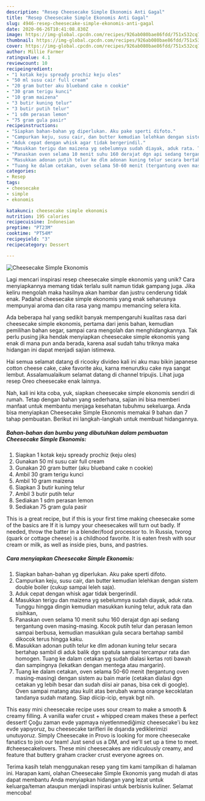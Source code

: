 ```yaml
---
description: "Resep Cheesecake Simple Ekonomis Anti Gagal"
title: "Resep Cheesecake Simple Ekonomis Anti Gagal"
slug: 4946-resep-cheesecake-simple-ekonomis-anti-gagal
date: 2020-06-26T10:41:08.830Z
image: https://img-global.cpcdn.com/recipes/926ab080bae86fdd/751x532cq70/cheesecake-simple-ekonomis-foto-resep-utama.jpg
thumbnail: https://img-global.cpcdn.com/recipes/926ab080bae86fdd/751x532cq70/cheesecake-simple-ekonomis-foto-resep-utama.jpg
cover: https://img-global.cpcdn.com/recipes/926ab080bae86fdd/751x532cq70/cheesecake-simple-ekonomis-foto-resep-utama.jpg
author: Millie Farmer
ratingvalue: 4.1
reviewcount: 10
recipeingredient:
- "1 kotak keju spready prochiz keju oles"
- "50 ml susu cair full cream"
- "20 gram butter aku blueband cake n cookie"
- "30 gram terigu kunci"
- "10 gram maizena"
- "3 butir kuning telur"
- "3 butir putih telur"
- "1 sdm perasan lemon"
- "75 gram gula pasir"
recipeinstructions:
- "Siapkan bahan-bahan yg diperlukan. Aku pake sperti difoto."
- "Campurkan keju, susu cair, dan butter kemudian lelehkan dengan sistem double boiler (cukup sampai leleh saja)."
- "Aduk cepat dengan whisk agar tidak bergerindil."
- "Masukkan terigu dan maizena yg sebelumnya sudah diayak, aduk rata. Tunggu hingga dingin kemudian masukkan kuning telur, aduk rata dan sisihkan,"
- "Panaskan oven selama 10 menit suhu 160 derajat dgn api sedang tergantung oven masing-masing. Kocok putih telur dan perasan lemon sampai berbusa, kemudian masukkan gula secara bertahap sambil dikocok terus hingga kaku."
- "Masukkan adonan putih telur ke dlm adonan kuning telur secara bertahap sambil di aduk balik dgn spatula sampai tercampur rata dan homogen. Tuang ke dalam cetakan yg sudah dialasi kertas roti bawah dan sampingnya (lekatkan dengan mentega atau margarin)."
- "Tuang ke dalam cetakan, oven selama 50-60 menit (tergantung oven masing-masing) dengan sistem au bain marie (cetakan dialasi dgn cetakan yg lebih besar dan sudah diisi air panas, bisa cek di google). Oven sampai matang atau kulit atas berubah warna orange kecoklatan tandanya sudah matang. Siap diicip-icip, enyak bgt nih."
categories:
- Resep
tags:
- cheesecake
- simple
- ekonomis

katakunci: cheesecake simple ekonomis 
nutrition: 195 calories
recipecuisine: Indonesian
preptime: "PT23M"
cooktime: "PT54M"
recipeyield: "3"
recipecategory: Dessert

---
```



![Cheesecake Simple Ekonomis](https://img-global.cpcdn.com/recipes/926ab080bae86fdd/751x532cq70/cheesecake-simple-ekonomis-foto-resep-utama.jpg)

Lagi mencari inspirasi resep cheesecake simple ekonomis yang unik? Cara menyiapkannya memang tidak terlalu sulit namun tidak gampang juga. Jika keliru mengolah maka hasilnya akan hambar dan justru cenderung tidak enak. Padahal cheesecake simple ekonomis yang enak seharusnya mempunyai aroma dan cita rasa yang mampu memancing selera kita.

Ada beberapa hal yang sedikit banyak mempengaruhi kualitas rasa dari cheesecake simple ekonomis, pertama dari jenis bahan, kemudian pemilihan bahan segar, sampai cara mengolah dan menghidangkannya. Tak perlu pusing jika hendak menyiapkan cheesecake simple ekonomis yang enak di mana pun anda berada, karena asal sudah tahu triknya maka hidangan ini dapat menjadi sajian istimewa.

Hai semua selamat datang di ricooky divideo kali ini aku mau bikin japanese cotton cheese cake, cake favorite aku, karna menurutku cake nya sangat lembut. Assalamualaikum selamat datang di channel tripujis. Lihat juga resep Oreo cheesecake enak lainnya.


Nah, kali ini kita coba, yuk, siapkan cheesecake simple ekonomis sendiri di rumah. Tetap dengan bahan yang sederhana, sajian ini bisa memberi manfaat untuk membantu menjaga kesehatan tubuhmu sekeluarga. Anda bisa menyiapkan Cheesecake Simple Ekonomis memakai 9 bahan dan 7 tahap pembuatan. Berikut ini langkah-langkah untuk membuat hidangannya.

<!--inarticleads1-->

##### Bahan-bahan dan bumbu yang dibutuhkan dalam pembuatan Cheesecake Simple Ekonomis:

1. Siapkan 1 kotak keju spready prochiz (keju oles)
1. Gunakan 50 ml susu cair full cream
1. Gunakan 20 gram butter (aku blueband cake n cookie)
1. Ambil 30 gram terigu kunci
1. Ambil 10 gram maizena
1. Siapkan 3 butir kuning telur
1. Ambil 3 butir putih telur
1. Sediakan 1 sdm perasan lemon
1. Sediakan 75 gram gula pasir


This is a great recipe, but if this is your first time making cheesecake some of the basics are If it is lumpy your cheesecakes will turn out badly. If needed, throw the batter in a blender/food processor to. In Russia, tvorog (quark or cottage cheese) is a childhood favorite. It is eaten fresh with sour cream or milk, as well as inside pies, buns, and pastries. 

<!--inarticleads2-->

##### Cara menyiapkan Cheesecake Simple Ekonomis:

1. Siapkan bahan-bahan yg diperlukan. Aku pake sperti difoto.
1. Campurkan keju, susu cair, dan butter kemudian lelehkan dengan sistem double boiler (cukup sampai leleh saja).
1. Aduk cepat dengan whisk agar tidak bergerindil.
1. Masukkan terigu dan maizena yg sebelumnya sudah diayak, aduk rata. Tunggu hingga dingin kemudian masukkan kuning telur, aduk rata dan sisihkan,
1. Panaskan oven selama 10 menit suhu 160 derajat dgn api sedang tergantung oven masing-masing. Kocok putih telur dan perasan lemon sampai berbusa, kemudian masukkan gula secara bertahap sambil dikocok terus hingga kaku.
1. Masukkan adonan putih telur ke dlm adonan kuning telur secara bertahap sambil di aduk balik dgn spatula sampai tercampur rata dan homogen. Tuang ke dalam cetakan yg sudah dialasi kertas roti bawah dan sampingnya (lekatkan dengan mentega atau margarin).
1. Tuang ke dalam cetakan, oven selama 50-60 menit (tergantung oven masing-masing) dengan sistem au bain marie (cetakan dialasi dgn cetakan yg lebih besar dan sudah diisi air panas, bisa cek di google). Oven sampai matang atau kulit atas berubah warna orange kecoklatan tandanya sudah matang. Siap diicip-icip, enyak bgt nih.


This easy mini cheesecake recipe uses sour cream to make a smooth &amp; creamy filling. A vanilla wafer crust + whipped cream makes these a perfect dessert! Çoğu zaman evde yapmaya niyetlenmediğimiz cheesecake&#39;i bu kez evde yapıyoruz, bu cheesecake tarifleri ile dışarıda yediklerimizi unutuyoruz. Simply Cheesecake in Provo is looking for more cheesecake fanatics to join our team! Just send us a DM, and we&#39;ll set up a time to meet. #cheesecakelovers. These mini cheesecakes are ridiculously creamy, and feature that buttery graham cracker crust everyone agrees on. 

Terima kasih telah menggunakan resep yang tim kami tampilkan di halaman ini. Harapan kami, olahan Cheesecake Simple Ekonomis yang mudah di atas dapat membantu Anda menyiapkan hidangan yang lezat untuk keluarga/teman ataupun menjadi inspirasi untuk berbisnis kuliner. Selamat mencoba!
